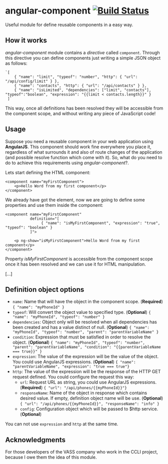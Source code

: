 # angular-component [![Build Status](https://travis-ci.org/pablolazaro/angular-component.svg?branch=master)](https://travis-ci.org/pablolazaro/angular-component)

Useful module for define reusable components in a easy way.

## How it works

*angular-component* module contains a *directive* called `component`. Through this directive you can define components just writing a simple JSON object as follows:

    `[
        { "name": "limit", "typeof": "number", "http": { "url": "/api/config/limit" } },
        { "name": "contacts", "http": { "url": "/api/contacts" } },
        { "name": "isLimited", "dependencies": ["limit", "contacts"], "typeof":"boolean", "expression": "{{limit < contacts.length}}" }
     ]`

This way, once all definitions has been resolved they will be accessible from the component scope, and without writing any piece of JavaScript code!

## Usage

Suppose you need a reusable component in your web application using **AngularJS**.
This component should work fine everywhere you place it, regardless of what surrounds it and also of route changes of the application (and possible resolve function which come with it).
So, what do you need to do to achieve this requirements using *angular-component*?.

Lets start defining the HTML component:

    <component name="myFirstComponent">
        <p>Hello Word from my first component</p>
    </component>

We already have got the element, now we are going to define some properties and use them inside the component:

    <component name="myFirstComponent" 
               definition="[
                    { "name": "isMyFirstComponent", "expression": "true", "typeof": "boolean" }
               ]">
               
        <p ng-show="isMyFirstComponent">Hello Word from my first component</p>
    </component>

Property *isMyFirstComponent* is accessible from the component scope once it has been resolved and we can use it for HTML manipulation.

[...]


## Definition object options

 - `name`: Name that will have the object in the component scope. (**Required**)
		`{ "name": "myPhoneId" }`
 - `typeof`: Will convert the object value to specified type. (**Optional**)
		 `{ "name": "myPhoneId", "typeof": "number" }`
 - `dependencies`: Object only will be resolved when all dependencies has been created and has a value distinct of null. (**Optional**)
		 `{ "name": "myPhoneId", "typeof": "number", "parent": "parentVariableName" }`
 - `condition`: Expression that must be satisfied in order to resolve the object. (**Optional**)
		 `{ "name": "myPhoneId", "typeof": "number", "parent": "parentVariableName", "condition": "{{parentVariableName === true}}" }`
 - `expression`: The value of the expression will be the value of the object. You could use AngularJS expressions. (**Optional**)
		`{ "name": "parentVariableName", "expression": "true === true"}`
 - `http`: The value of the expression will be the response of the HTTP GET request defined. You could configure the request this way:
	- `url`: Request URL as string, you could use AngularJS expressions. (**Required**)
			 `{ "url": "/api/phones/{{myPhoneId}}"}`
	- `responseName`: Name of the object in response which contains desired value. If empty, definition object name will be use. (**Optional**)
			 `{ "url": "/api/phones/{{myPhoneId}}", "responseName": "info" }`
	- `config`: Configuration object which will be passed to $http service. (**Optional**)

You can not use `expression` and `http` at the same time.

## Acknowledgments

For those developers of the VASS company who work in the CCLI project, because I owe them the idea of this module.
